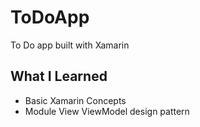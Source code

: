 # ToDoApp
To Do app built with Xamarin
## What I Learned
* Basic Xamarin Concepts
* Module View ViewModel design pattern
